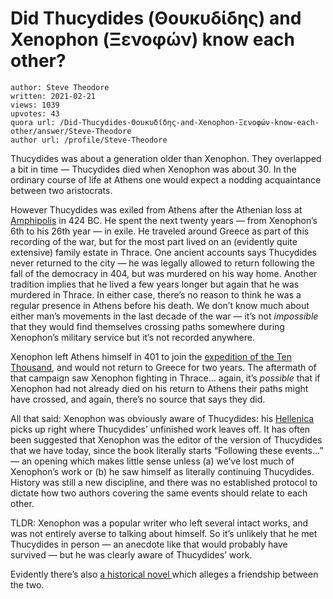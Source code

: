 # Did Thucydides (Θουκυδίδης) and Xenophon (Ξενοφών) know each other?

	author: Steve Theodore
	written: 2021-02-21
	views: 1039
	upvotes: 43
	quora url: /Did-Thucydides-Θουκυδίδης-and-Xenophon-Ξενοφών-know-each-other/answer/Steve-Theodore
	author url: /profile/Steve-Theodore


Thucydides was about a generation older than Xenophon. They overlapped a bit in time — Thucydides died when Xenophon was about 30. In the ordinary course of life at Athens one would expect a nodding acquaintance between two aristocrats.

However Thucydides was exiled from Athens after the Athenian loss at [Amphipolis](https://en.wikipedia.org/wiki/Amphipolis) in 424 BC. He spent the next twenty years — from Xenophon’s 6th to his 26th year — in exile. He traveled around Greece as part of this recording of the war, but for the most part lived on an (evidently quite extensive) family estate in Thrace. One ancient accounts says Thucydides never returned to the city — he was legally allowed to return following the fall of the democracy in 404, but was murdered on his way home. Another tradition implies that he lived a few years longer but again that he was murdered in Thrace. In either case, there’s no reason to think he was a regular presence in Athens before his death. We don’t know much about either man’s movements in the last decade of the war — it’s not _impossible_ that they would find themselves crossing paths somewhere during Xenophon’s military service but it’s not recorded anywhere.

Xenophon left Athens himself in 401 to join the [expedition of the Ten Thousand](https://www.historynet.com/odyssey-of-the-ten-thousand.htm), and would not return to Greece for two years. The aftermath of that campaign saw Xenophon fighting in Thrace… again, it’s _possible_  that if Xenophon had not already died on his return to Athens their paths might have crossed, and again, there’s no source that says they did.

All that said: Xenophon was obviously aware of Thucydides: his [Hellenica](https://en.wikipedia.org/wiki/Hellenica) picks up right where Thucydides’ unfinished work leaves off. It has often been suggested that Xenophon was the editor of the version of Thucydides that we have today, since the book literally starts “Following these events…” — an opening which makes little sense unless (a) we’ve lost much of Xenophon’s work or (b) he saw himself as literally continuing Thucydides. History was still a new discipline, and there was no established protocol to dictate how two authors covering the same events should relate to each other.

TLDR: Xenophon was a popular writer who left several intact works, and was not entirely averse to talking about himself. So it’s unlikely that he met Thucydides in person — an anecdote like that would probably have survived — but he was clearly aware of Thucydides’ work.

Evidently there’s also [a historical novel ](https://www.amazon.com/Strategist-Exile-Xenophon-Death-Thucydides/dp/1473846994)which alleges a friendship between the two.

